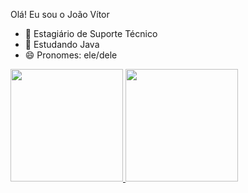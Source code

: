 Olá! Eu sou o João Vítor

- 🔭 Estagiário de Suporte Técnico
- 🌱 Estudando Java
- 😄 Pronomes: ele/dele

<div>
<a href="https://github.com/mag0n">
<img height="180cm" src="https://github-readme-stats.vercel.app/api?username=mag0n&show_icons=true&theme=cobalt&include_all_commits=true&count_private=true"/>
<img height="180cm" src="https://github-readme-stats.vercel.app/api/top-langs/?username=mag0n&layout=hidden&langs_count=16&theme=cobalt"/>
</div>
